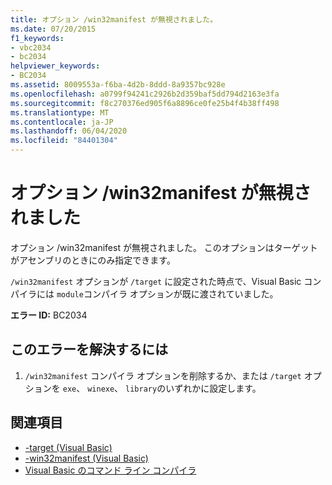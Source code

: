 ```yaml
---
title: オプション /win32manifest が無視されました。
ms.date: 07/20/2015
f1_keywords:
- vbc2034
- bc2034
helpviewer_keywords:
- BC2034
ms.assetid: 8009553a-f6ba-4d2b-8ddd-8a9357bc928e
ms.openlocfilehash: a0799f94241c2926b2d359baf5dd794d2163e3fa
ms.sourcegitcommit: f8c270376ed905f6a8896ce0fe25b4f4b38ff498
ms.translationtype: MT
ms.contentlocale: ja-JP
ms.lasthandoff: 06/04/2020
ms.locfileid: "84401304"
---
```

# <a name="option-win32manifest-ignored"></a>オプション /win32manifest が無視されました
オプション /win32manifest が無視されました。 このオプションはターゲットがアセンブリのときにのみ指定できます。  
  
 `/win32manifest` オプションが `/target` に設定された時点で、Visual Basic コンパイラには `module`コンパイラ オプションが既に渡されていました。  
  
 **エラー ID:** BC2034  
  
## <a name="to-correct-this-error"></a>このエラーを解決するには  
  
1. `/win32manifest` コンパイラ オプションを削除するか、または `/target` オプションを `exe`、 `winexe`、 `library`のいずれかに設定します。  
  
## <a name="see-also"></a>関連項目

- [-target (Visual Basic)](../reference/command-line-compiler/target.md)
- [-win32manifest (Visual Basic)](../reference/command-line-compiler/win32manifest.md)
- [Visual Basic のコマンド ライン コンパイラ](../reference/command-line-compiler/index.md)
